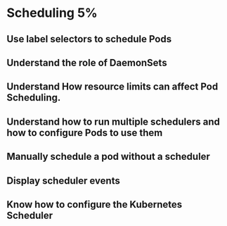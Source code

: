 <h1>Scheduling 5%</h1>


<h2>Use label selectors to schedule Pods</h2>

<h2>Understand the role of DaemonSets</h2>

<h2>Understand How resource limits can affect Pod Scheduling.</h2>

<h2>Understand how to run multiple schedulers and how to configure Pods to use them</h2>

<h2>Manually schedule a pod without a scheduler</h2>

<h2>Display scheduler events</h2>

<h2>Know how to configure the Kubernetes Scheduler</h2>